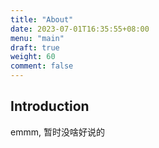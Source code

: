 ```yaml
---
title: "About"
date: 2023-07-01T16:35:55+08:00
menu: "main"
draft: true
weight: 60
comment: false
---
```


## Introduction

emmm, 暂时没啥好说的